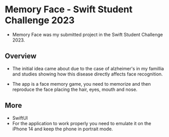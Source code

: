 # Memory Face - Swift Student Challenge 2023

- Memory Face was my submitted project in the Swift Student Challenge 2023.
## Overview
- The initial idea came about due to the case of alzheimer's in my famillia and studies showing how this disease directly affects face recognition.

- The app is a face memory game, you need to memorize and then reproduce the face placing the hair, eyes, mouth and nose.
## More
- SwiftUI
- For the application to work properly you need to emulate it on the iPhone 14 and keep the phone in portrait mode.
